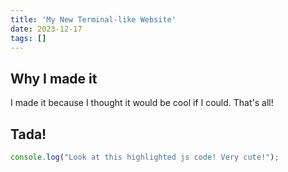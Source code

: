 ```yaml
---
title: 'My New Terminal-like Website'
date: 2023-12-17
tags: []
---
```


## Why I made it

I made it because I thought it would be cool if I could. That's all!

## Tada!

```javascript
console.log("Look at this highlighted js code! Very cute!");
```